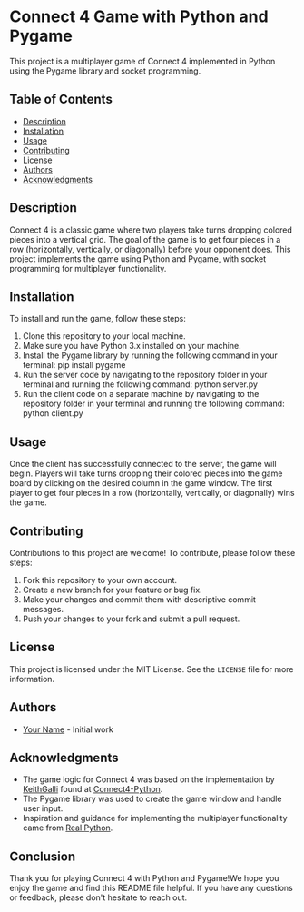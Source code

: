 # Connect 4 Game with Python and Pygame

This project is a multiplayer game of Connect 4 implemented in Python using the Pygame library and socket programming.

## Table of Contents

- [Description](#description)
- [Installation](#installation)
- [Usage](#usage)
- [Contributing](#contributing)
- [License](#license)
- [Authors](#authors)
- [Acknowledgments](#acknowledgments)

## Description

Connect 4 is a classic game where two players take turns dropping colored pieces into a vertical grid. The goal of the game is to get four pieces in a row (horizontally, vertically, or diagonally) before your opponent does. This project implements the game using Python and Pygame, with socket programming for multiplayer functionality.

## Installation

To install and run the game, follow these steps:

1. Clone this repository to your local machine.
2. Make sure you have Python 3.x installed on your machine.
3. Install the Pygame library by running the following command in your terminal: pip install pygame
4. Run the server code by navigating to the repository folder in your terminal and running the following command: python server.py
5. Run the client code on a separate machine by navigating to the repository folder in your terminal and running the following command: python client.py

## Usage

Once the client has successfully connected to the server, the game will begin. Players will take turns dropping their colored pieces into the game board by clicking on the desired column in the game window. The first player to get four pieces in a row (horizontally, vertically, or diagonally) wins the game.

## Contributing

Contributions to this project are welcome! To contribute, please follow these steps:

1. Fork this repository to your own account.
2. Create a new branch for your feature or bug fix.
3. Make your changes and commit them with descriptive commit messages.
4. Push your changes to your fork and submit a pull request.

## License

This project is licensed under the MIT License. See the `LICENSE` file for more information.

## Authors

- [Your Name](https://github.com/yourgithubusername) - Initial work

## Acknowledgments

- The game logic for Connect 4 was based on the implementation by [KeithGalli](https://github.com/KeithGalli) found at [Connect4-Python](https://github.com/KeithGalli/Connect4-Python).
- The Pygame library was used to create the game window and handle user input.
- Inspiration and guidance for implementing the multiplayer functionality came from [Real Python](https://realpython.com/python-sockets/).

## Conclusion

Thank you for playing Connect 4 with Python and Pygame!We hope you enjoy the game and find this README file helpful. If you have any questions or feedback, please don't hesitate to reach out.

